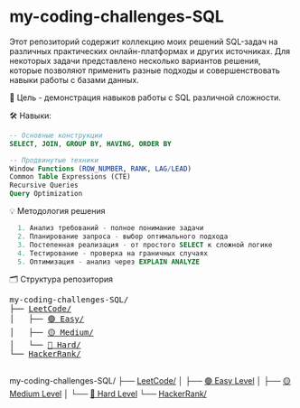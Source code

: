 # my-coding-challenges-SQL
Этот репозиторий содержит коллекцию моих решений SQL-задач на различных практических онлайн-платформах и других источниках. Для некоторых задачи представлено несколько вариантов решения, которые позволяют применить разные подходы и совершенствовать навыки работы с базами данных.

🎯 Цель - демонстрация навыков работы с SQL различной сложности.

🛠 Навыки:
```sql
-- Основные конструкции
SELECT, JOIN, GROUP BY, HAVING, ORDER BY

-- Продвинутые техники
Window Functions (ROW_NUMBER, RANK, LAG/LEAD)
Common Table Expressions (CTE)
Recursive Queries
Query Optimization
```
💡 Методология решения
```sql
  1. Анализ требований - полное понимание задачи
  2. Планирование запроса - выбор оптимального подхода
  3. Постепенная реализация - от простого SELECT к сложной логике
  4. Тестирование - проверка на граничных случаях
  5. Оптимизация - анализ через EXPLAIN ANALYZE
```
🗂️ Структура репозитория
<pre>
my-coding-challenges-SQL/
├── <a href="LeetCode/">LeetCode/</a>
│   ├── <a href="LeetCode/%F0%9F%9F%A2%20Easy">🟢 Easy/</a>
│   ├── <a href="LeetCode/%F0%9F%9F%A1%20Medium">🟡 Medium/</a> 
│   └── <a href="LeetCode/%F0%9F%94%B4%20Hard">🔴 Hard/</a>
└── <a href="HackerRank/">HackerRank/</a>
 </pre>

my-coding-challenges-SQL/
├── [LeetCode/](LeetCode/)
│   ├── [🟢 Easy Level](LeetCode/%F0%9F%9F%A2%20Easy/)
│   ├── [🟡 Medium Level](LeetCode/%F0%9F%9F%A1%20Medium/)
│   └── [🔴 Hard Level](LeetCode/%F0%9F%94%B4%20Hard/)
└── [HackerRank/](HackerRank/)
